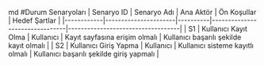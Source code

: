 md
#Durum Senaryoları
| Senaryo ID | Senaryo Adı           | Ana Aktör | Ön Koşullar                    | Hedef Şartlar                     |
|------------|----------------------|----------|--------------------------------|-----------------------------------|
| S1         | Kullanıcı Kayıt Olma  | Kullanıcı | Kayıt sayfasına erişim olmalı  | Kullanıcı başarılı şekilde kayıt olmalı |
| S2         | Kullanıcı Giriş Yapma | Kullanıcı | Kullanıcı sisteme kayıtlı olmalı | Kullanıcı başarılı şekilde giriş yapmalı |


